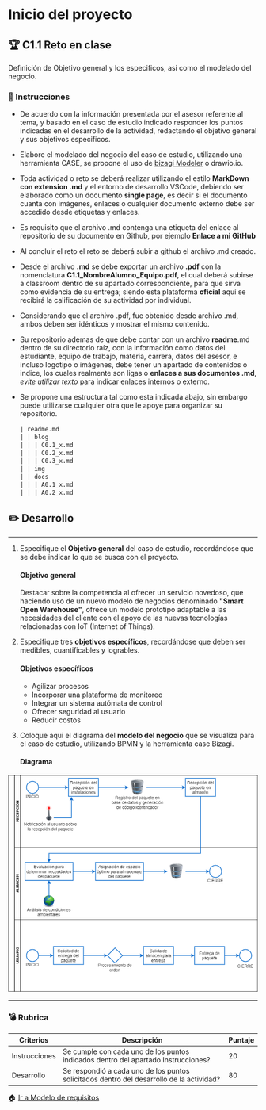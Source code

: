 # Inicio del proyecto

## :trophy: C1.1 Reto en clase

Definición de Objetivo general y los especificos, asi como el modelado del negocio.

### :blue_book: Instrucciones

- De acuerdo con la información presentada por el asesor referente al tema, y basado en el caso de estudio indicado responder los puntos indicadas en el desarrollo de la actividad, redactando el objetivo general y sus objetivos especificos.
- Elabore el modelado del negocio del caso de estudio, utilizando una herramienta CASE, se propone el uso de [bizagi Modeler](https://www.bizagi.com/plataforma/modeler) o drawio.io.
- Toda actividad o reto se deberá realizar utilizando el estilo **MarkDown con extension .md** y el entorno de desarrollo VSCode, debiendo ser elaborado como un documento **single page**, es decir si el documento cuanta con imágenes, enlaces o cualquier documento externo debe ser accedido desde etiquetas y enlaces.
- Es requisito que el archivo .md contenga una etiqueta del enlace al repositorio de su documento en Github, por ejemplo **Enlace a mi GitHub**
- Al concluir el reto el reto se deberá subir a github el archivo .md creado.
- Desde el archivo **.md** se debe exportar un archivo **.pdf** con la nomenclatura **C1.1_NombreAlumno_Equipo.pdf**, el cual deberá subirse a classroom dentro de su apartado correspondiente, para que sirva como evidencia de su entrega; siendo esta plataforma **oficial** aquí se recibirá la calificación de su actividad por individual.
- Considerando que el archivo .pdf, fue obtenido desde archivo .md, ambos deben ser idénticos y mostrar el mismo contenido.
- Su repositorio ademas de que debe contar con un archivo **readme**.md dentro de su directorio raíz, con la información como datos del estudiante, equipo de trabajo, materia, carrera, datos del asesor, e incluso logotipo o imágenes, debe tener un apartado de contenidos o indice, los cuales realmente son ligas o **enlaces a sus documentos .md**, _evite utilizar texto_ para indicar enlaces internos o externo.
- Se propone una estructura tal como esta indicada abajo, sin embargo puede utilizarse cualquier otra que le apoye para organizar su repositorio.

    ``` 
    | readme.md
    | | blog
    | | | C0.1_x.md
    | | | C0.2_x.md
    | | | C0.3_x.md
    | | img
    | | docs
    | | | A0.1_x.md
    | | | A0.2_x.md
    ```


## :pencil2: Desarrollo

___

1. Especifique el  **Objetivo general** del caso de estudio, recordándose que se debe indicar lo que se busca con el proyecto.

	#### Objetivo general
    
    Destacar sobre la competencia al ofrecer un servicio novedoso, que haciendo uso de  un nuevo modelo de negocios denominado **"Smart Open Warehouse"**, ofrece un modelo prototipo adaptable a las necesidades del cliente con el apoyo de las nuevas tecnologías relacionadas con IoT (Internet of Things). 

2. Especifique tres **objetivos específicos**, recordándose que deben ser medibles, cuantificables y logrables.

	#### Objetivos específicos
    
    - Agilizar procesos
    - Incorporar una plataforma de monitoreo
    - Integrar un sistema autómata de control
    - Ofrecer seguridad al usuario
    - Reducir costos 

3. Coloque aqui el diagrama del **modelo del negocio** que se visualiza para el caso de estudio, utilizando BPMN y la herramienta case Bizagi.

	#### Diagrama
	
![Diagrama](https://github.com/durantrejo/Analisis-Avanzado-de-Software/blob/master/img/C1.1.png?raw=true)

___

### :bomb: Rubrica


| Criterios     | Descripción                                                                                  | Puntaje |
| ------------- | -------------------------------------------------------------------------------------------- | ------- |
| Instrucciones | Se cumple con cada uno de los puntos indicados dentro del apartado Instrucciones?            | 20 |
| Desarrollo    | Se respondió a cada uno de los puntos solicitados dentro del desarrollo de la actividad?     | 80      |


:house: [Ir a Modelo de requisitos](../docs/D1.0_Modelado_requisitos.md) 
